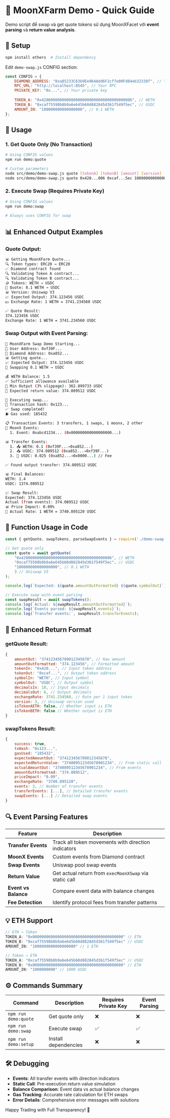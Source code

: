 # 🚀 MoonXFarm Demo - Quick Guide

Demo script để swap và get quote tokens sử dụng MoonXFacet với **event parsing** và **return value analysis**.

## 🔧 Setup

```bash
npm install ethers  # Install dependency
```

Edit `demo-swap.js` CONFIG section:
```javascript
const CONFIG = {
    DIAMOND_ADDRESS: "0xa85233C63b9Ee964Add6F2cffe00Fd84eb32338f", // Your Diamond
    RPC_URL: "http://localhost:8545", // Your RPC
    PRIVATE_KEY: "0x...", // Your private key
    
    TOKEN_A: "0x4200000000000000000000000000000000000006", // WETH
    TOKEN_B: "0xcaf75598b8b9a6e645b60d882845d361f549f5ec", // USDC
    AMOUNT_IN: "100000000000000000", // 0.1 WETH
};
```

## 🚀 Usage

### 1. Get Quote Only (No Transaction)
```bash
# Using CONFIG values
npm run demo:quote

# Custom parameters
node src/demo/demo-swap.js quote [tokenA] [tokenB] [amount] [version]
node src/demo/demo-swap.js quote 0x420...006 0xcaf...5ec 100000000000000000 3
```

### 2. Execute Swap (Requires Private Key)
```bash
# Using CONFIG values  
npm run demo:swap

# Always uses CONFIG for swap
```

## 📊 Enhanced Output Examples

### Quote Output:
```bash
📊 Getting MoonXFarm Quote...
🔍 Token types: ERC20 → ERC20
✅ Diamond contract found
🔍 Validating Token A contract...
🔍 Validating Token B contract...
🪙 Tokens: WETH → USDC
💱 Quote: 0.1 WETH → USDC
📊 Version: Uniswap V3
📈 Expected Output: 374.123456 USDC
💵 Exchange Rate: 1 WETH = 3741.234560 USDC

✅ Quote Result:
374.123456 USDC
Exchange Rate: 1 WETH = 3741.234560 USDC
```

### Swap Output with Event Parsing:
```bash
🚀 MoonXFarm Swap Demo Starting...
👤 User Address: 0xf39F...
💎 Diamond Address: 0xa852...
📊 Getting quote...
📈 Expected Output: 374.123456 USDC
🔄 Swapping 0.1 WETH → USDC

💰 WETH Balance: 1.5
✅ Sufficient allowance available
🎯 Min Output (3% slippage): 362.899733 USDC
🎯 Expected return value: 374.089512 USDC

🔄 Executing swap...
📝 Transaction hash: 0x123...
✅ Swap completed!
⛽ Gas used: 185432

📋 Transaction Events: 3 transfers, 1 swaps, 1 moonx, 2 other
🌙 MoonX Events:
  1. Event: 0xabcd1234... (0x000000000000000000...)

📊 Transfer Events:
  1. 📤 WETH: 0.1 (0xf39F...→0xa852...)
  2. 📥 USDC: 374.089512 (0xa852...→0xf39F...)
  3. 🔄 USDC: 0.025 (0xa852...→0x0000...) // Fee

✅ Found output transfer: 374.089512 USDC

📊 Final Balances:
WETH: 1.4
USDC: 1374.089512

📈 Swap Result:
Expected: 374.123456 USDC
Actual (from events): 374.089512 USDC
📊 Price Impact: 0.09%
💱 Actual Rate: 1 WETH = 3740.895120 USDC
```

## 🎯 Function Usage in Code

```javascript
const { getQuote, swapTokens, parseSwapEvents } = require('./demo-swap.js');

// Get quote only
const quote = await getQuote(
    "0x4200000000000000000000000000000000000006", // WETH
    "0xcaf75598b8b9a6e645b60d882845d361f549f5ec", // USDC  
    "100000000000000000", // 0.1 WETH
    3 // Uniswap V3
);

console.log(`Expected: ${quote.amountOutFormatted} ${quote.symbolOut}`);

// Execute swap with event parsing
const swapResult = await swapTokens();
console.log(`Actual: ${swapResult.amountOutFormatted}`);
console.log(`Events parsed: ${swapResult.events}`);
console.log(`Transfer events:`, swapResult.transferEvents);
```

## 📝 Enhanced Return Format

### getQuote Result:
```javascript
{
    amountOut: "374123456789012345678", // Raw amount
    amountOutFormatted: "374.123456", // Formatted amount
    tokenIn: "0x420...", // Input token address
    tokenOut: "0xcaf...", // Output token address
    symbolIn: "WETH", // Input symbol
    symbolOut: "USDC", // Output symbol  
    decimalsIn: 18, // Input decimals
    decimalsOut: 6, // Output decimals
    exchangeRate: 3741.234560, // Rate per 1 input token
    version: 3, // Uniswap version used
    isTokenAETH: false, // Whether input is ETH
    isTokenBETH: false // Whether output is ETH
}
```

### swapTokens Result:
```javascript
{
    success: true,
    txHash: "0x123...",
    gasUsed: "185432",
    expectedAmountOut: "374123456789012345678",
    expectedReturnValue: "374089512345678901234", // From static call
    actualAmountOut: "374089512345678901234", // From events
    amountOutFormatted: "374.089512",
    priceImpact: "0.09",
    exchangeRate: "3740.895120",
    events: 3, // Number of transfer events
    transferEvents: [...], // Detailed transfer events
    swapEvents: [...] // Detailed swap events
}
```

## 🔍 Event Parsing Features

| Feature | Description |
|---------|-------------|
| **Transfer Events** | Track all token movements with direction indicators |
| **MoonX Events** | Custom events from Diamond contract |
| **Swap Events** | Uniswap pool swap events |
| **Return Value** | Get actual return from `execMoonXSwap` via static call |
| **Event vs Balance** | Compare event data with balance changes |
| **Fee Detection** | Identify protocol fees from transfer patterns |

## 💡 ETH Support

```javascript
// ETH → Token
TOKEN_A: "0x0000000000000000000000000000000000000000" // ETH
TOKEN_B: "0xcaf75598b8b9a6e645b60d882845d361f549f5ec" // USDC
AMOUNT_IN: "1000000000000000000" // 1 ETH

// Token → ETH  
TOKEN_A: "0xcaf75598b8b9a6e645b60d882845d361f549f5ec" // USDC
TOKEN_B: "0x0000000000000000000000000000000000000000" // ETH
AMOUNT_IN: "1000000000" // 1000 USDC
```

## ⚙️ Commands Summary

| Command | Description | Requires Private Key | Event Parsing |
|---------|-------------|---------------------|---------------|
| `npm run demo:quote` | Get quote only | ❌ | ❌ |
| `npm run demo:swap` | Execute swap | ✅ | ✅ |
| `npm run demo:setup` | Install dependencies | ❌ | ❌ |

## 🛠 Debugging

- **Events**: All transfer events with direction indicators
- **Static Call**: Pre-execution return value simulation  
- **Balance Comparison**: Event data vs actual balance changes
- **Gas Tracking**: Accurate rate calculation for ETH swaps
- **Error Details**: Comprehensive error messages with solutions

Happy Trading with Full Transparency! 🎉 